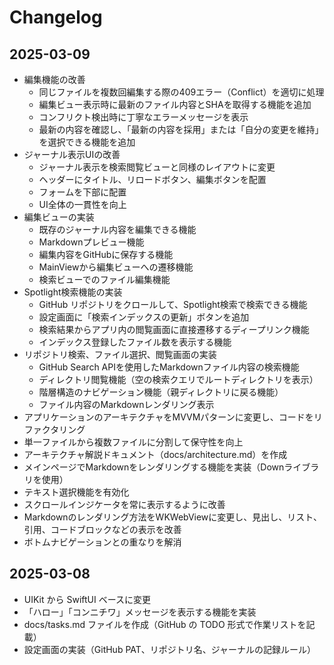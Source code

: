 # Changelog

## 2025-03-09
- 編集機能の改善
  - 同じファイルを複数回編集する際の409エラー（Conflict）を適切に処理
  - 編集ビュー表示時に最新のファイル内容とSHAを取得する機能を追加
  - コンフリクト検出時に丁寧なエラーメッセージを表示
  - 最新の内容を確認し、「最新の内容を採用」または「自分の変更を維持」を選択できる機能を追加
- ジャーナル表示UIの改善
  - ジャーナル表示を検索閲覧ビューと同様のレイアウトに変更
  - ヘッダーにタイトル、リロードボタン、編集ボタンを配置
  - フォームを下部に配置
  - UI全体の一貫性を向上
- 編集ビューの実装
  - 既存のジャーナル内容を編集できる機能
  - Markdownプレビュー機能
  - 編集内容をGitHubに保存する機能
  - MainViewから編集ビューへの遷移機能
  - 検索ビューでのファイル編集機能
- Spotlight検索機能の実装
  - GitHub リポジトリをクロールして、Spotlight検索で検索できる機能
  - 設定画面に「検索インデックスの更新」ボタンを追加
  - 検索結果からアプリ内の閲覧画面に直接遷移するディープリンク機能
  - インデックス登録したファイル数を表示する機能
- リポジトリ検索、ファイル選択、閲覧画面の実装
  - GitHub Search APIを使用したMarkdownファイル内容の検索機能
  - ディレクトリ閲覧機能（空の検索クエリでルートディレクトリを表示）
  - 階層構造のナビゲーション機能（親ディレクトリに戻る機能）
  - ファイル内容のMarkdownレンダリング表示
- アプリケーションのアーキテクチャをMVVMパターンに変更し、コードをリファクタリング
- 単一ファイルから複数ファイルに分割して保守性を向上
- アーキテクチャ解説ドキュメント（docs/architecture.md）を作成
- メインページでMarkdownをレンダリングする機能を実装（Downライブラリを使用）
- テキスト選択機能を有効化
- スクロールインジケータを常に表示するように改善
- Markdownのレンダリング方法をWKWebViewに変更し、見出し、リスト、引用、コードブロックなどの表示を改善
- ボトムナビゲーションとの重なりを解消

## 2025-03-08
- UIKit から SwiftUI ベースに変更
- 「ハロー」「コンニチワ」メッセージを表示する機能を実装
- docs/tasks.md ファイルを作成（GitHub の TODO 形式で作業リストを記載）
- 設定画面の実装（GitHub PAT、リポジトリ名、ジャーナルの記録ルール）
